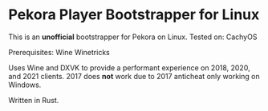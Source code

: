 # Pekora Player Bootstrapper for Linux

This is an **unofficial** bootstrapper for Pekora on Linux.
Tested on:
CachyOS

Prerequisites:
Wine
Winetricks

Uses Wine and DXVK to provide a performant experience on 2018, 2020, and 2021 clients. 
2017 does **not** work due to 2017 anticheat only working on Windows.

Written in Rust.
